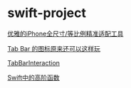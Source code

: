 # swift-project

[优雅的iPhone全尺寸/等比例精准适配工具](https://github.com/lixiang1994/AutoInch)

[Tab Bar 的图标原来还可以这样玩](https://juejin.im/post/5c9fa72d6fb9a05e6835c8a6)

[TabBarInteraction](https://github.com/potato04/TabBarInteraction)

[Swift中的高阶函数](https://maojianxiang.github.io/2017/07/04/Swift%E4%B8%AD%E7%9A%84%E9%AB%98%E9%98%B6%E5%87%BD%E6%95%B0/)

